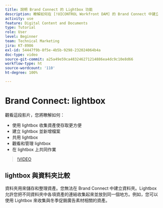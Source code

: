 ```yaml
---
title: 說明 Brand Connect 的 Lightbox 功能
description: 瞭解如何在 [!UICONTROL Workfront DAM] 的 Brand Connect 中建立、使用、管理、共用 Lightbox 及在 Lightbox 上共同作業。
activity: use
feature: Digital Content and Documents
type: Tutorial
role: User
level: Beginner
team: Technical Marketing
jira: KT-8986
exl-id: 54447f9b-8f5e-4b5b-9298-232024064b4a
doc-type: video
source-git-commit: a25a49e59ca483246271214886ea4dc9c10e8d66
workflow-type: ht
source-wordcount: '110'
ht-degree: 100%

---
```


# Brand Connect: lightbox

觀看這段影片，您將瞭解如何：

* 使用 lightbox 收集資產使存取更方便
* 建立 lightbox 並新增檔案
* 共用 lightbox
* 觀看和管理 lightbox
* 在 lightbox 上共同作業

>[!VIDEO](https://video.tv.adobe.com/v/335248/?quality=12&learn=on)

## lightbox 與資料夾比較

資料夾用來儲存和整理資產。您無法在 Brand Connect 中建立資料夾。Lightbox 允許您把不同資料夾中各項資產的連結收集起來並放到同一個地方。例如，您可以使用 Lightbox 來收集與冬季促銷廣告素材相關的資產。
